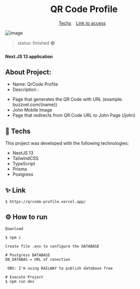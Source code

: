 
<h1 align="center">QR Code Profile</h1>

<p align="center">
  <a href="#-techs">Techs</a>&nbsp;&nbsp;&nbsp;
  <a href="#-link">Link to access</a>&nbsp;&nbsp;&nbsp;
 
</p>


![image](https://user-images.githubusercontent.com/100092279/225694738-6c6672d2-cec0-4d10-864e-9052a97e300b.png)

> status: finished 🟢

#### Next.JS 13 application

## About Project: 

+ Name: QrCode Profile
+ Description : 

- Page that generates the QR Code with URL (example: buzzvel.com/{name})
- John Mobile Image
- Page that redirects from QR Code URL to John Page (/john)


## 🚀 Techs

This project was developed with the following technologies:

- NextJS 13
- TailwindCSS
- TypeScript
- Prisma
- Postgress

## ✨ Link
```
$ https://qrcode-profile.vercel.app/

```

## ⚙️ How to run

```
Download

$ npm i 

Create file .env to configure the DATABASE

# Postgress DATABASE 
DB_DATABAS = URL of conection
 
 OBS: I'm using RAILWAY to publish database free
 
# Execute Project
$ npm run dev

```


